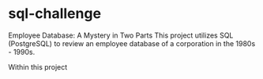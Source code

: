 # sql-challenge

Employee Database: A Mystery in Two Parts
This project utilizes SQL (PostgreSQL) to review an employee database of a corporation in the 1980s - 1990s.

Within this project

